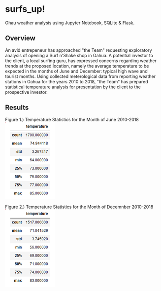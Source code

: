 # surfs_up!
Ohau weather analysis using Jupyter Notebook, SQLite & Flask.

## Overview
An avid entrepeneur has approached "the Team" requesting exploratory analysis of opening a Surf n'Shake shop in Oahua. A potential investor to the client, a local 
surfing guru, has expressed concerns regarding weather trends at the proposed location, namely the average temperature to be expected in the months of June and
December: typical high wave and tourist months. Using collected meterological data from reporting weather stations in Oahua for the years 2010 to 2018, "the Team" 
has prepared statistical temperature analysis for presentation by the client to the prospective investor.

## Results
Figure 1.) Temperature Statistics for the Month of June 2010-2018
![](Resources/fig1.png)

Figure 2.) Temperature Statistics for the Month of Decemnber 2010-2018
![](Resources/fig2.png)

